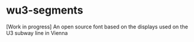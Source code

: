 # wu3-segments
[Work in progress] An open source font based on the displays used on the U3 subway line in Vienna
